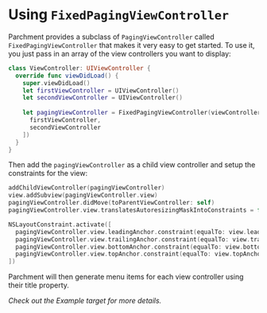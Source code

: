 # Using `FixedPagingViewController`

Parchment provides a subclass of `PagingViewController` called `FixedPagingViewController` that makes it very easy to get started. To use it, you just pass in  an array of the view controllers you want to display:

```Swift
class ViewController: UIViewController {
  override func viewDidLoad() {
    super.viewDidLoad()
    let firstViewController = UIViewController()
    let secondViewController = UIViewController()
    
    let pagingViewController = FixedPagingViewController(viewControllers: [
      firstViewController,
      secondViewController
    ])
  }
}
```

Then add the `pagingViewController` as a child view controller and setup the constraints for the view:

```Swift
addChildViewController(pagingViewController)
view.addSubview(pagingViewController.view)
pagingViewController.didMove(toParentViewController: self)
pagingViewController.view.translatesAutoresizingMaskIntoConstraints = false

NSLayoutConstraint.activate([
  pagingViewController.view.leadingAnchor.constraint(equalTo: view.leadingAnchor),
  pagingViewController.view.trailingAnchor.constraint(equalTo: view.trailingAnchor),
  pagingViewController.view.bottomAnchor.constraint(equalTo: view.bottomAnchor),
  pagingViewController.view.topAnchor.constraint(equalTo: view.topAnchor)
])
```

Parchment will then generate menu items for each view controller using their title property.

_Check out the Example target for more details._
